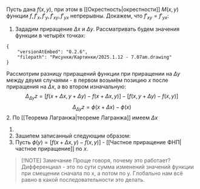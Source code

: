 Пусть дана $f(x,y)$, при этом в [[Окрестность|окрестности]] $M(x,y)$ функции $f, f'_x,f'_y, f'_{xy}, f'_{yx}$ непрерывны. Докажем, что $f'_{xy} = f'_{yx}$:
1. Зададим приращение $\Delta x$ и $\Delta y$. Рассматривать будем значения функции в четырёх точках:
```handdrawn-ink
{
	"versionAtEmbed": "0.2.6",
	"filepath": "Рисунки/Картинки/2025.1.12 - 7.07am.drawing"
}
```

   Рассмотрим разницу приращений функции при приращении на $\Delta y$ между двумя случаями - в первом возьмём позицию $x$ после приращения на $\Delta x$, а во втором изначальную:$$\Delta_{\Delta y}z = [f(x+\Delta x, y + \Delta y) - f(x+\Delta x,y)]-[f(x, y+ \Delta y) - f(x,y)]$$$$\Delta_{\Delta y}z = \phi(x+\Delta x)-\phi(x)$$
2. По [[Теорема Лагранжа|теореме Лагранжа]] имеем $\Delta x$




1. 
2. Зашипем  записанный следующим образом: 
3. Пусть $\phi(y) = [f(x+\Delta x, y) - f(x,y)]$ - [[Частное приращение ФНП|частное приращение]] по $x$.

> [!NOTE] Замечание
> Проще говоря, почему это работает? Дифференциал - это по сути сумма изменений значений функции при смещении сначала по x, а потом по y. Глобально нам всё равно в какой последовательности это делать.
